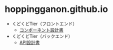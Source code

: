 # hoppingganon.github.io

* くどくどTier（フロントエンド）
  * [コンポーネント設計書](https://hoppingganon.github.io/kudo-tier-front/components/index.html)
* くどくどTier（バックエンド）
  * [API設計書](https://hoppingganon.github.io/kudo-tier-back/api/openapi.html)